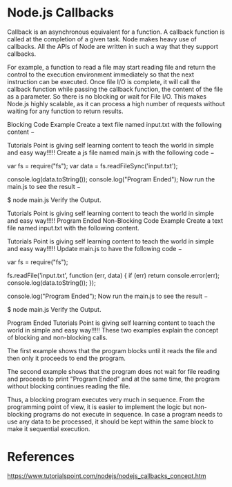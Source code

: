 # Node.js Callbacks

Callback is an asynchronous equivalent for a function. A callback function is called at the completion of a given task. Node makes heavy use of callbacks. All the APIs of Node are written in such a way that they support callbacks.

For example, a function to read a file may start reading file and return the control to the execution environment immediately so that the next instruction can be executed. Once file I/O is complete, it will call the callback function while passing the callback function, the content of the file as a parameter. So there is no blocking or wait for File I/O. This makes Node.js highly scalable, as it can process a high number of requests without waiting for any function to return results.

Blocking Code Example
Create a text file named input.txt with the following content −

Tutorials Point is giving self learning content
to teach the world in simple and easy way!!!!!
Create a js file named main.js with the following code −

var fs = require("fs");
var data = fs.readFileSync('input.txt');

console.log(data.toString());
console.log("Program Ended");
Now run the main.js to see the result −

$ node main.js
Verify the Output.

Tutorials Point is giving self learning content
to teach the world in simple and easy way!!!!!
Program Ended
Non-Blocking Code Example
Create a text file named input.txt with the following content.

Tutorials Point is giving self learning content
to teach the world in simple and easy way!!!!!
Update main.js to have the following code −

var fs = require("fs");

fs.readFile('input.txt', function (err, data) {
   if (err) return console.error(err);
   console.log(data.toString());
});

console.log("Program Ended");
Now run the main.js to see the result −

$ node main.js
Verify the Output.

Program Ended
Tutorials Point is giving self learning content
to teach the world in simple and easy way!!!!!
These two examples explain the concept of blocking and non-blocking calls.

The first example shows that the program blocks until it reads the file and then only it proceeds to end the program.

The second example shows that the program does not wait for file reading and proceeds to print "Program Ended" and at the same time, the program without blocking continues reading the file.

Thus, a blocking program executes very much in sequence. From the programming point of view, it is easier to implement the logic but non-blocking programs do not execute in sequence. In case a program needs to use any data to be processed, it should be kept within the same block to make it sequential execution.

# References
https://www.tutorialspoint.com/nodejs/nodejs_callbacks_concept.htm
